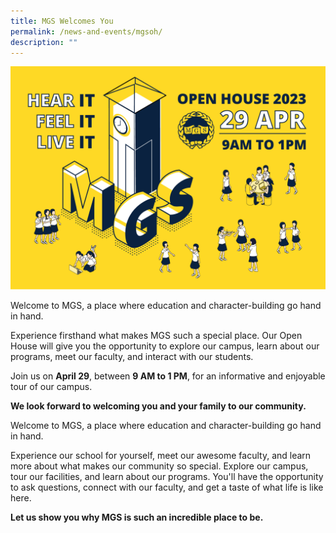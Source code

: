 ```yaml
---
title: MGS Welcomes You
permalink: /news-and-events/mgsoh/
description: ""
---
```

![](/images/Secondary/openhouse2023.png)

Welcome to MGS, a place where education and character-building go hand in hand.

Experience firsthand what makes MGS such a special place. Our Open House will give you the opportunity to explore our campus, learn about our programs, meet our faculty, and interact with our students.

Join us on **April 29**, between **9 AM to 1 PM**, for an informative and enjoyable tour of our campus. 

**We look forward to welcoming you and your family to our community.**


Welcome to MGS, a place where education and character-building go hand in hand.

Experience our school for yourself, meet our awesome faculty, and learn more about what makes our community so special. Explore our campus, tour our facilities, and learn about our programs. You'll have the opportunity to ask questions, connect with our faculty, and get a taste of what life is like here.

**Let us show you why MGS is such an incredible place to be.**